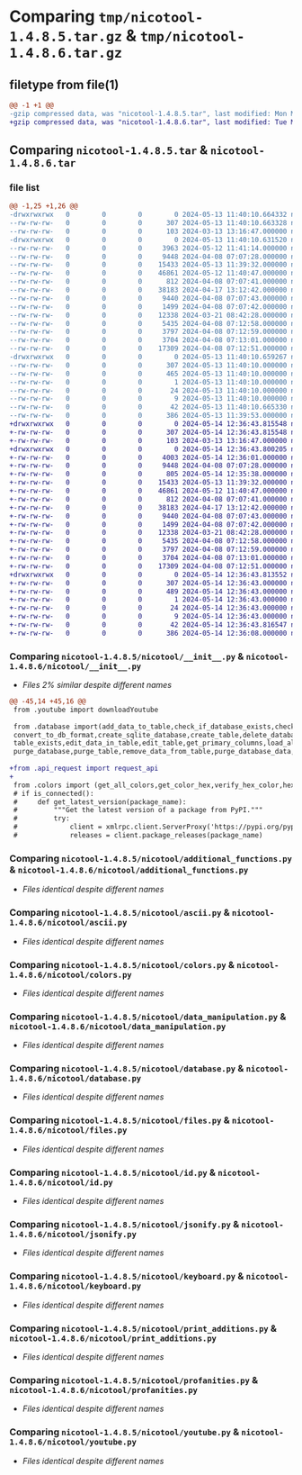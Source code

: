 # Comparing `tmp/nicotool-1.4.8.5.tar.gz` & `tmp/nicotool-1.4.8.6.tar.gz`

## filetype from file(1)

```diff
@@ -1 +1 @@
-gzip compressed data, was "nicotool-1.4.8.5.tar", last modified: Mon May 13 11:40:10 2024, max compression
+gzip compressed data, was "nicotool-1.4.8.6.tar", last modified: Tue May 14 12:36:43 2024, max compression
```

## Comparing `nicotool-1.4.8.5.tar` & `nicotool-1.4.8.6.tar`

### file list

```diff
@@ -1,25 +1,26 @@
-drwxrwxrwx   0        0        0        0 2024-05-13 11:40:10.664332 nicotool-1.4.8.5/
--rw-rw-rw-   0        0        0      307 2024-05-13 11:40:10.663328 nicotool-1.4.8.5/PKG-INFO
--rw-rw-rw-   0        0        0      103 2024-03-13 13:16:47.000000 nicotool-1.4.8.5/README.md
-drwxrwxrwx   0        0        0        0 2024-05-13 11:40:10.631520 nicotool-1.4.8.5/nicotool/
--rw-rw-rw-   0        0        0     3963 2024-05-12 11:41:14.000000 nicotool-1.4.8.5/nicotool/__init__.py
--rw-rw-rw-   0        0        0     9448 2024-04-08 07:07:28.000000 nicotool-1.4.8.5/nicotool/additional_functions.py
--rw-rw-rw-   0        0        0    15433 2024-05-13 11:39:32.000000 nicotool-1.4.8.5/nicotool/ascii.py
--rw-rw-rw-   0        0        0    46861 2024-05-12 11:40:47.000000 nicotool-1.4.8.5/nicotool/colors.py
--rw-rw-rw-   0        0        0      812 2024-04-08 07:07:41.000000 nicotool-1.4.8.5/nicotool/data_manipulation.py
--rw-rw-rw-   0        0        0    38183 2024-04-17 13:12:42.000000 nicotool-1.4.8.5/nicotool/database.py
--rw-rw-rw-   0        0        0     9440 2024-04-08 07:07:43.000000 nicotool-1.4.8.5/nicotool/files.py
--rw-rw-rw-   0        0        0     1499 2024-04-08 07:07:42.000000 nicotool-1.4.8.5/nicotool/id.py
--rw-rw-rw-   0        0        0    12338 2024-03-21 08:42:28.000000 nicotool-1.4.8.5/nicotool/jsonify.py
--rw-rw-rw-   0        0        0     5435 2024-04-08 07:12:58.000000 nicotool-1.4.8.5/nicotool/keyboard.py
--rw-rw-rw-   0        0        0     3797 2024-04-08 07:12:59.000000 nicotool-1.4.8.5/nicotool/print_additions.py
--rw-rw-rw-   0        0        0     3704 2024-04-08 07:13:01.000000 nicotool-1.4.8.5/nicotool/profanities.py
--rw-rw-rw-   0        0        0    17309 2024-04-08 07:12:51.000000 nicotool-1.4.8.5/nicotool/youtube.py
-drwxrwxrwx   0        0        0        0 2024-05-13 11:40:10.659267 nicotool-1.4.8.5/nicotool.egg-info/
--rw-rw-rw-   0        0        0      307 2024-05-13 11:40:10.000000 nicotool-1.4.8.5/nicotool.egg-info/PKG-INFO
--rw-rw-rw-   0        0        0      465 2024-05-13 11:40:10.000000 nicotool-1.4.8.5/nicotool.egg-info/SOURCES.txt
--rw-rw-rw-   0        0        0        1 2024-05-13 11:40:10.000000 nicotool-1.4.8.5/nicotool.egg-info/dependency_links.txt
--rw-rw-rw-   0        0        0       24 2024-05-13 11:40:10.000000 nicotool-1.4.8.5/nicotool.egg-info/requires.txt
--rw-rw-rw-   0        0        0        9 2024-05-13 11:40:10.000000 nicotool-1.4.8.5/nicotool.egg-info/top_level.txt
--rw-rw-rw-   0        0        0       42 2024-05-13 11:40:10.665330 nicotool-1.4.8.5/setup.cfg
--rw-rw-rw-   0        0        0      386 2024-05-13 11:39:53.000000 nicotool-1.4.8.5/setup.py
+drwxrwxrwx   0        0        0        0 2024-05-14 12:36:43.815548 nicotool-1.4.8.6/
+-rw-rw-rw-   0        0        0      307 2024-05-14 12:36:43.815548 nicotool-1.4.8.6/PKG-INFO
+-rw-rw-rw-   0        0        0      103 2024-03-13 13:16:47.000000 nicotool-1.4.8.6/README.md
+drwxrwxrwx   0        0        0        0 2024-05-14 12:36:43.800205 nicotool-1.4.8.6/nicotool/
+-rw-rw-rw-   0        0        0     4003 2024-05-14 12:36:01.000000 nicotool-1.4.8.6/nicotool/__init__.py
+-rw-rw-rw-   0        0        0     9448 2024-04-08 07:07:28.000000 nicotool-1.4.8.6/nicotool/additional_functions.py
+-rw-rw-rw-   0        0        0      805 2024-05-14 12:35:38.000000 nicotool-1.4.8.6/nicotool/api_request.py
+-rw-rw-rw-   0        0        0    15433 2024-05-13 11:39:32.000000 nicotool-1.4.8.6/nicotool/ascii.py
+-rw-rw-rw-   0        0        0    46861 2024-05-12 11:40:47.000000 nicotool-1.4.8.6/nicotool/colors.py
+-rw-rw-rw-   0        0        0      812 2024-04-08 07:07:41.000000 nicotool-1.4.8.6/nicotool/data_manipulation.py
+-rw-rw-rw-   0        0        0    38183 2024-04-17 13:12:42.000000 nicotool-1.4.8.6/nicotool/database.py
+-rw-rw-rw-   0        0        0     9440 2024-04-08 07:07:43.000000 nicotool-1.4.8.6/nicotool/files.py
+-rw-rw-rw-   0        0        0     1499 2024-04-08 07:07:42.000000 nicotool-1.4.8.6/nicotool/id.py
+-rw-rw-rw-   0        0        0    12338 2024-03-21 08:42:28.000000 nicotool-1.4.8.6/nicotool/jsonify.py
+-rw-rw-rw-   0        0        0     5435 2024-04-08 07:12:58.000000 nicotool-1.4.8.6/nicotool/keyboard.py
+-rw-rw-rw-   0        0        0     3797 2024-04-08 07:12:59.000000 nicotool-1.4.8.6/nicotool/print_additions.py
+-rw-rw-rw-   0        0        0     3704 2024-04-08 07:13:01.000000 nicotool-1.4.8.6/nicotool/profanities.py
+-rw-rw-rw-   0        0        0    17309 2024-04-08 07:12:51.000000 nicotool-1.4.8.6/nicotool/youtube.py
+drwxrwxrwx   0        0        0        0 2024-05-14 12:36:43.813552 nicotool-1.4.8.6/nicotool.egg-info/
+-rw-rw-rw-   0        0        0      307 2024-05-14 12:36:43.000000 nicotool-1.4.8.6/nicotool.egg-info/PKG-INFO
+-rw-rw-rw-   0        0        0      489 2024-05-14 12:36:43.000000 nicotool-1.4.8.6/nicotool.egg-info/SOURCES.txt
+-rw-rw-rw-   0        0        0        1 2024-05-14 12:36:43.000000 nicotool-1.4.8.6/nicotool.egg-info/dependency_links.txt
+-rw-rw-rw-   0        0        0       24 2024-05-14 12:36:43.000000 nicotool-1.4.8.6/nicotool.egg-info/requires.txt
+-rw-rw-rw-   0        0        0        9 2024-05-14 12:36:43.000000 nicotool-1.4.8.6/nicotool.egg-info/top_level.txt
+-rw-rw-rw-   0        0        0       42 2024-05-14 12:36:43.816547 nicotool-1.4.8.6/setup.cfg
+-rw-rw-rw-   0        0        0      386 2024-05-14 12:36:08.000000 nicotool-1.4.8.6/setup.py
```

### Comparing `nicotool-1.4.8.5/nicotool/__init__.py` & `nicotool-1.4.8.6/nicotool/__init__.py`

 * *Files 2% similar despite different names*

```diff
@@ -45,14 +45,16 @@
 from .youtube import downloadYoutube
 
 from .database import(add_data_to_table,check_if_database_exists,check_if_key_exists,
 convert_to_db_format,create_sqlite_database,create_table,delete_database,unconvert,
 table_exists,edit_data_in_table,edit_table,get_primary_columns,load_all_data,load_data_from_key,
 purge_database,purge_table,remove_data_from_table,purge_database_data,remove_table,backup_database,check_if_table_exists)
 
+from .api_request import request_api
+
 from .colors import (get_all_colors,get_color_hex,verify_hex_color,hex_to_int)
 # if is_connected():
 #     def get_latest_version(package_name):
 #         """Get the latest version of a package from PyPI."""
 #         try:
 #             client = xmlrpc.client.ServerProxy('https://pypi.org/pypi')
 #             releases = client.package_releases(package_name)
```

### Comparing `nicotool-1.4.8.5/nicotool/additional_functions.py` & `nicotool-1.4.8.6/nicotool/additional_functions.py`

 * *Files identical despite different names*

### Comparing `nicotool-1.4.8.5/nicotool/ascii.py` & `nicotool-1.4.8.6/nicotool/ascii.py`

 * *Files identical despite different names*

### Comparing `nicotool-1.4.8.5/nicotool/colors.py` & `nicotool-1.4.8.6/nicotool/colors.py`

 * *Files identical despite different names*

### Comparing `nicotool-1.4.8.5/nicotool/data_manipulation.py` & `nicotool-1.4.8.6/nicotool/data_manipulation.py`

 * *Files identical despite different names*

### Comparing `nicotool-1.4.8.5/nicotool/database.py` & `nicotool-1.4.8.6/nicotool/database.py`

 * *Files identical despite different names*

### Comparing `nicotool-1.4.8.5/nicotool/files.py` & `nicotool-1.4.8.6/nicotool/files.py`

 * *Files identical despite different names*

### Comparing `nicotool-1.4.8.5/nicotool/id.py` & `nicotool-1.4.8.6/nicotool/id.py`

 * *Files identical despite different names*

### Comparing `nicotool-1.4.8.5/nicotool/jsonify.py` & `nicotool-1.4.8.6/nicotool/jsonify.py`

 * *Files identical despite different names*

### Comparing `nicotool-1.4.8.5/nicotool/keyboard.py` & `nicotool-1.4.8.6/nicotool/keyboard.py`

 * *Files identical despite different names*

### Comparing `nicotool-1.4.8.5/nicotool/print_additions.py` & `nicotool-1.4.8.6/nicotool/print_additions.py`

 * *Files identical despite different names*

### Comparing `nicotool-1.4.8.5/nicotool/profanities.py` & `nicotool-1.4.8.6/nicotool/profanities.py`

 * *Files identical despite different names*

### Comparing `nicotool-1.4.8.5/nicotool/youtube.py` & `nicotool-1.4.8.6/nicotool/youtube.py`

 * *Files identical despite different names*

